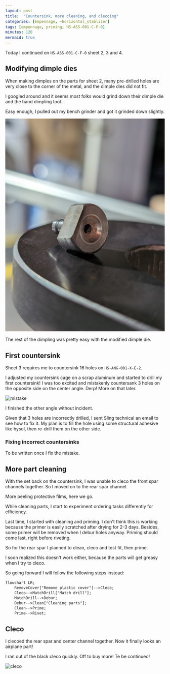 ```yaml
---
layout: post
title:  "Countersink, more cleaning, and clecoing"
categories: [Empennage, ~horizontal_stablizer]
tags: [empennage, priming, HS-ASS-001-C-F-0]
minutes: 120
mermaid: true
---
```


Today I continued on `HS-ASS-001-C-F-0` sheet 2, 3 and 4.

## Modifying dimple dies

When making dimples on the parts for sheet 2, many pre-drilled holes are very close to the corner of the metal, and the dimple dies did not fit. 

I googled around and it seems most folks would grind down their dimple die and the hand dimpling tool.

Easy enough, I pulled out my bench grinder and got it grinded down slightly. 

![dimple_die](/assets/img/20231218/dimple_die.jpg)

The rest of the dimpling was pretty easy with the modified dimple die.

## First countersink

Sheet 3 requires me to countersink 16 holes on `HS-ANG-001-X-E-2`. 

I adjusted my countersink cage on a scrap aluminum and started to drill my first countersink! I was too excited and mistakenly countersank 3 holes on the opposite side on the center angle. Derp! More on that later.

![mistake](/assets/img/20231218/countersank_opposite_side.jpg)



I finished the other angle without incident. 

Given that 3 holes are incorrectly drilled, I sent Sling technical an email to see how to fix it. My plan is to fill the hole using some structural adhesive like hysol, then re-drill them on the other side.

### Fixing incorrect countersinks

To be written once I fix the mistake.

## More part cleaning

With the set back on the countersink, I was unable to cleco the front spar channels together. So I moved on to the rear spar channel. 

More peeling protective films, here we go.

While cleaning parts, I start to experiment ordering tasks differently for efficiency.

Last time, I started with cleaning and priming. I don't think this is working because the primer is easily scratched after drying for 2-3 days. Besides, some primer will be removed when I debur holes anyway. Priming should come last, right before riveting.

So for the rear spar I planned to clean, cleco and test fit, then prime.

I soon realized this doesn't work either, because the parts will get greasy when I try to cleco.

So going forward I will follow the following steps instead:

```mermaid
flowchart LR;
    RemoveCover["Remove plastic cover"]-->Cleco;
    Cleco-->MatchDrill["Match drill"];
    MatchDrill-->Debur;
    Debur-->Clean["Cleaning parts"];
    Clean-->Prime;
    Prime-->Rivet;
```

## Cleco

I clecoed the rear spar and center channel together. Now it finally looks an airplane part!

I ran out of the black cleco quickly. Off to buy more! Te be continued!

![cleco](/assets/img/20231218/first_cleco.jpg)
